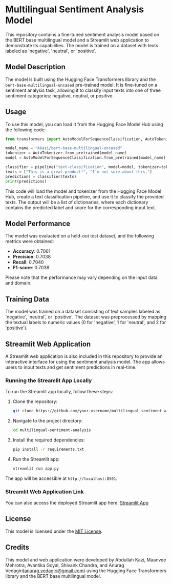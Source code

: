 # Multilingual Sentiment Analysis Model

This repository contains a fine-tuned sentiment analysis model based on the BERT base multilingual model and a Streamlit web application to demonstrate its capabilities. The model is trained on a dataset with texts labeled as 'negative', 'neutral', or 'positive'.

## Model Description

The model is built using the Hugging Face Transformers library and the `bert-base-multilingual-uncased` pre-trained model. It is fine-tuned on a sentiment analysis task, allowing it to classify input texts into one of three sentiment categories: negative, neutral, or positive.

## Usage

To use this model, you can load it from the Hugging Face Model Hub using the following code:

```python
from transformers import AutoModelForSequenceClassification, AutoTokenizer, pipeline

model_name = "Akazi/bert-base-multilingual-uncased"
tokenizer = AutoTokenizer.from_pretrained(model_name)
model = AutoModelForSequenceClassification.from_pretrained(model_name)

classifier = pipeline("text-classification", model=model, tokenizer=tokenizer)
texts = ["This is a great product!", "I'm not sure about this."]
predictions = classifier(texts)
print(predictions)
```

This code will load the model and tokenizer from the Hugging Face Model Hub, create a text classification pipeline, and use it to classify the provided texts. The output will be a list of dictionaries, where each dictionary contains the predicted label and score for the corresponding input text.

## Model Performance

The model was evaluated on a held-out test dataset, and the following metrics were obtained:

- **Accuracy**: 0.7061
- **Precision**: 0.7038
- **Recall**: 0.7040
- **F1-score**: 0.7038

Please note that the performance may vary depending on the input data and domain.

## Training Data

The model was trained on a dataset consisting of text samples labeled as 'negative', 'neutral', or 'positive'. The dataset was preprocessed by mapping the textual labels to numeric values (0 for 'negative', 1 for 'neutral', and 2 for 'positive').

## Streamlit Web Application

A Streamlit web application is also included in this repository to provide an interactive interface for using the sentiment analysis model. The app allows users to input texts and get sentiment predictions in real-time.

### Running the Streamlit App Locally

To run the Streamlit app locally, follow these steps:

1. Clone the repository:
   ```bash
   git clone https://github.com/your-username/multilingual-sentiment-analysis.git
   ```

2. Navigate to the project directory:
   ```bash
   cd multilingual-sentiment-analysis
   ```

3. Install the required dependencies:
   ```bash
   pip install -r requirements.txt
   ```

4. Run the Streamlit app:
   ```bash
   streamlit run app.py
   ```

The app will be accessible at `http://localhost:8501`.

### Streamlit Web Application Link

You can also access the deployed Streamlit app here: [Streamlit App](https://bax453.streamlit.app/)

## License

This model is licensed under the [MIT License](LICENSE).

## Credits

This model and web application were developed by Abdullah Kazi, Maanvee Mehrotra, Avantika Goyal, Shivank Chandra, and Anurag Vedagiri(anurag.vedagiri@gmail.com) using the Hugging Face Transformers library and the BERT base multilingual model.
